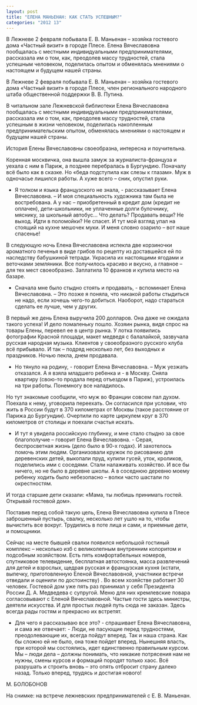 ```yaml
---
layout: post
title: "ЕЛЕНА МАНЬЕНАН: КАК СТАТЬ УСПЕШНЫМ?"
categories: "2012 13"
---
```


В  Лежневе 2 февраля побывала Е. В. Маньенан – хозяйка гостевого дома «Частный  визит» в городе Плесе. Елена Вячеславовна пообщалась с местными индивидуальными  предпринимателями, рассказала им о том, как, преодолев массу трудностей, стала  успешным человеком, поделилась опытом и обменялась мнениями о настоящем и  будущем нашей страны.

В Лежневе 2 февраля побывала Е. В. Маньенан – хозяйка гостевого дома «Частный визит» в городе Плесе, член регионального народного штаба общественной поддержки В. В. Путина.



В читальном зале Лежневской библиотеки Елена Вячеславовна пообщалась с местными индивидуальными предпринимателями, рассказала им о том, как, преодолев массу трудностей, стала успешным в жизни человеком, поделилась накопленным предпринимательским опытом, обменялась мнениями о настоящем и будущем нашей страны.



История Елены Вячеславовны своеобразна, интересна и поучительна.

Коренная москвичка, она вышла замуж за журналиста-француза и уехала с ним в Париж, а позднее перебралась в Бургундию. Поначалу всё было как в сказке. Но «беда подступила как слезы к глазам». Муж в одночасье лишился работы. А хуже всего – сник, опустил руки.



- Я толком и языка французского не знала, - рассказывает Елена Вячеславовна. – И моя специальность художника там была не востребована. А у нас – приобретенный в кредит дом (кредит не оплачен), дети-школьники, не уплаченные долги булочнику, мяснику, за школьный автобус… Что делать? Продавать вещи? Не выход. Идти в поломойки? Не спасет. И тут мой взгляд упал на стоящий на кухне мешочек муки. И меня словно озарило – вот наше спасенье!



В следующую ночь Елена Вячеславовна испекла две корзиночки ароматного печенья в виде грибов по рецепту из доставшейся ей по наследству бабушкиной тетради. Украсила их настоящими ягодами и веточками земляники. Все получилось красиво и вкусно, а главное – для тех мест своеобразно. Заплатила 10 франков и купила место на базаре.



- Сначала мне было стыдно стоять и продавать, - вспоминает Елена Вячеславовна. – Это позже я поняла, что никакой работы стыдиться не надо, если хочешь чего-то добиться. Наоборот, надо стараться сделать ее лучше, чем у других.



В первый же день Елена выручила 200 долларов. Она даже не ожидала такого успеха! И дело помаленьку пошло. Хозяин рынка, видя спрос на товары Елены, перевел ее в центр рынка. У лотка появились фотографии Красной площади, макет медведя с балалайкой, зазвучала русская народная музыка. Клиентов у своеобразного русского клуба всё прибывало. И так – подряд несколько лет, без выходных и праздников. Ночью пекла, днем продавала.



- Но тянуло на родину, - говорит Елена Вячеславовна. – Муж уезжать отказался. А я взяла младшего ребенка и - в Москву. Сняла квартиру (свою-то продала перед отъездом в Париж), устроилась на три работы. Понемногу все наладилось.



Но тут знакомые сообщили, что муж во Франции совсем пал духом. Поехала к нему, уговорила переехать. Он согласился при условии, что жить в России будут в 370 километрах от Москвы (такое расстояние от Парижа до Бургундии). Очертили по карте циркулем круг в 370 километров от столицы и поехали счастья искать.



- И тут я увидела российскую глубинку, и мне стало стыдно за свое благополучие – говорит Елена Вячеславовна. - Серая, беспросветная жизнь (дело было в 90-х годах). И захотелось помочь этим людям. Организовали кружок по рисованию для деревенских детей, выкопали пруд, купили гусей, уток, кроликов, поделились ими с соседями. Стали налаживать хозяйство. И все бы ничего, но не было в деревне школы. А в соседнюю деревню моему ребенку ходить было небезопасно – волки часто шастали по окрестностям.

И тогда старшие дети сказали: «Мама, ты любишь принимать гостей. Открывай гостевой дом».

Поставив перед собой такую цель, Елена Вячеславовна купила в Плесе заброшенный пустырь, свалку, несколько лет ушло на то, чтобы вычистить все вокруг. Трудились в поте лица и сами, и приемные дети, и помощники.



Сейчас на месте бывшей свалки появился небольшой гостиный комплекс – несколько изб с великолепным внутренним колоритом и подсобным хозяйством. Есть пять комфортабельных номеров, спутниковое телевидение, бесплатная автостоянка, масса развлечений для детей и взрослых, щедрая русская и французская кухня (кстати, выпечку, приготовленную Еленой Вячеславовной, участники встречи отведали и оценили по достоинству) . Во всем хозяйстве работает 30 человек. Гостевой дом уже пять раз принимал у себя Президента России Д. А. Медведева с супругой. Меню для них кремлевские повара согласовывают с Еленой Вячеславовной. Частые гости здесь министры, деятели искусства. И для простых людей путь сюда не заказан. Здесь всегда рады гостям и прекрасно их встретят.

- Для чего я рассказываю все это? - спрашивает Елена Вячеславовна, и сама же отвечает: - Люди, не пасующие перед трудностями, преодолевающие их, всегда пойдут вперед. Так и наша страна. Как бы сложно ей не было, она тоже пойдет вперед. Нынешняя власть, при которой мы состоялись, идет единственно правильным курсом. Мы – люди дела – должны понимать, что никакие потрясения нам не нужны, смены курсов и формаций породят только хаос. Всё разрушать и строить вновь – это опять отбросит страну далеко назад. Только вперед, трудясь и достигая нового!

М. БОЛОБОНОВ

На  снимке: на встрече лежневских предпринимателей с Е. В. Маньенан.


